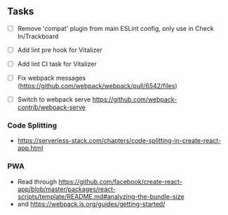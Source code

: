 ## Tasks
- [ ] Remove 'compat' plugin from main ESLint config, only use in Check In/Trackboard
- [ ] Add lint pre hook for Vitalizer
- [ ] Add lint CI task for Vitalizer
- [ ] Fix webpack messages (https://github.com/webpack/webpack/pull/6542/files)
- [ ] Switch to webpack serve https://github.com/webpack-contrib/webpack-serve


### Code Splitting
- https://serverless-stack.com/chapters/code-splitting-in-create-react-app.html


### PWA
- Read through https://github.com/facebook/create-react-app/blob/master/packages/react-scripts/template/README.md#analyzing-the-bundle-size
- and https://webpack.js.org/guides/getting-started/

